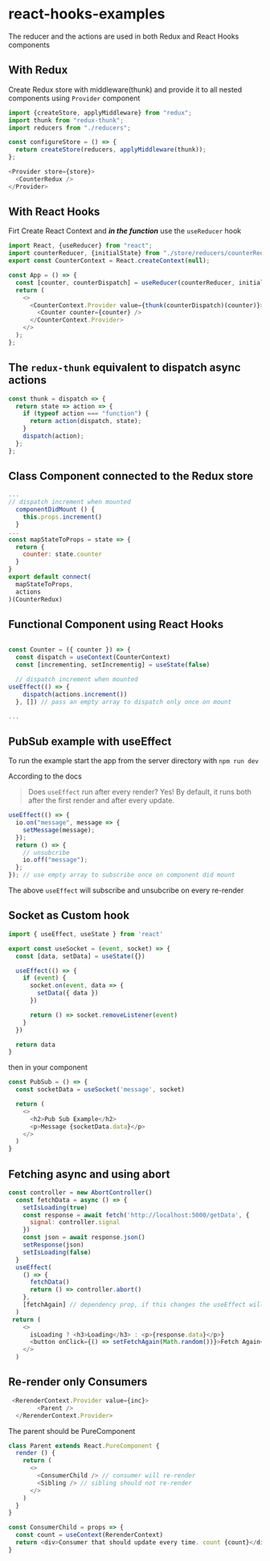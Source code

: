 # react-hooks-examples

The reducer and the actions are used in both Redux and React Hooks components

## With Redux

Create Redux store with middleware(thunk) and provide it to all nested components using `Provider` component

```js
import {createStore, applyMiddleware} from "redux";
import thunk from "redux-thunk";
import reducers from "./reducers";

const configureStore = () => {
  return createStore(reducers, applyMiddleware(thunk));
};
```

```js
<Provider store={store}>
  <CounterRedux />
</Provider>
```

## With React Hooks

Firt Create React Context and **_in the function_** use the `useReducer` hook

```js
import React, {useReducer} from "react";
import counterReducer, {initialState} from "./store/reducers/counterReducer";
export const CounterContext = React.createContext(null);

const App = () => {
  const [counter, counterDispatch] = useReducer(counterReducer, initialState);
  return (
    <>
      <CounterContext.Provider value={thunk(counterDispatch)(counter)}>
        <Counter counter={counter} />
      </CounterContext.Provider>
    </>
  );
};
```

## The `redux-thunk` equivalent to dispatch async actions

```js
const thunk = dispatch => {
  return state => action => {
    if (typeof action === "function") {
      return action(dispatch, state);
    }
    dispatch(action);
  };
};
```

## Class Component connected to the Redux store

```js
...
// dispatch increment when mounted
  componentDidMount () {
    this.props.increment()
  }
...
const mapStateToProps = state => {
  return {
    counter: state.counter
  }
}
export default connect(
  mapStateToProps,
  actions
)(CounterRedux)
```

## Functional Component using React Hooks

```js

const Counter = ({ counter }) => {
  const dispatch = useContext(CounterContext)
  const [incrementing, setIncrementig] = useState(false)

  // dispatch increment when mounted
useEffect(() => {
    dispatch(actions.increment())
  }, []) // pass an empty array to dispatch only once on mount

...

```

## PubSub example with useEffect

To run the example start the app from the server directory with `npm run dev`

According to the docs

> Does `useEffect` run after every render? Yes! By default, it runs both after the first render and after every update.

```js
useEffect(() => {
  io.on("message", message => {
    setMessage(message);
  });
  return () => {
    // unsubcribe
    io.off("message");
  };
}); // use empty array to subscribe once on component did mount
```

The above `useEffect` will subscribe and unsubcribe on every re-render


## Socket as Custom hook
```js
import { useEffect, useState } from 'react'

export const useSocket = (event, socket) => {
  const [data, setData] = useState({})

  useEffect(() => {
    if (event) {
      socket.on(event, data => {
        setData({ data })
      })

      return () => socket.removeListener(event)
    }
  })

  return data
}

```

then in your component

```js
const PubSub = () => {
  const socketData = useSocket('message', socket)

  return (
    <>
      <h2>Pub Sub Example</h2>
      <p>Message {socketData.data}</p>
    </>
  )
}
```
## Fetching async and using abort
```js
const controller = new AbortController()
  const fetchData = async () => {
    setIsLoading(true)
    const response = await fetch('http://localhost:5000/getData', {
      signal: controller.signal
    })
    const json = await response.json()
    setResponse(json)
    setIsLoading(false)
  }
  useEffect(
    () => {
      fetchData()
      return () => controller.abort()
    },
    [fetchAgain] // dependency prop, if this changes the useEffect will run again
  )
 return (
    <>
      isLoading ? <h3>Loading</h3> : <p>{response.data}</p>}
      <button onClick={() => setFetchAgain(Math.random())}>Fetch Again</button>
    </>
  )
```
## Re-render only Consumers
```js
 <RerenderContext.Provider value={inc}>
        <Parent />
  </RerenderContext.Provider>

```
The parent should be PureComponent
```js
class Parent extends React.PureComponent {
  render () {
    return (
      <>
        <ConsumerChild /> // consumer will re-render
        <Sibling /> // sibling should not re-render 
      </>
    )
  }
}
```
```js
const ConsumerChild = props => {
  const count = useContext(RerenderContext)
  return <div>Consumer that should update every time. count {count}</div>
}
```



